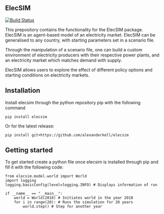 ## ElecSIM 
[![Build Status](https://travis-ci.org/alexanderkell/elecsim.svg?branch=master)](https://travis-ci.org/alexanderkell/elecsim)

This prepository contains the functionality for the ElecSIM package. ElecSIM is an agent-based model of an electricity market. ElecSIM can be generalised to any country, with starting parameters set in a scenario file.

Through the manipulation of a scenario file, one can build a custom environment of electricity producers with their respective power plants, and an electricity market which matches demand with supply.

ElecSIM allows users to explore the effect of different policy options and starting conditions on electricity markets. 

## Installation

Install elecsim through the python repository pip with the following command
```
pip install elecsim
```

Or for the latest release:
```
pip install git+https://github.com/alexanderkell/elecsim
```

## Getting started

To get started create a python file once elecsim is installed through pip and fill it with the following code:

```
from elecsim.model.world import World
import logging
logging.basicConfig(level=logging.INFO) # Displays information of run

if __name__ == "__main__":
    world = World(2018) # Initiates world in the year 2018
    for i in range(20): # Runs the simulation for 20 years
        world.step() # Step for another year
```
